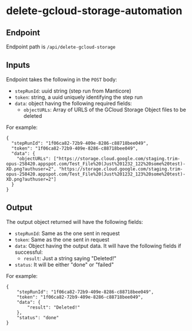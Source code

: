 # delete-gcloud-storage-automation

## Endpoint

Endpoint path is `/api/delete-gcloud-storage`

## Inputs

Endpoint takes the following in the `POST` body:

- `stepRunId`: uuid string (step run from Manticore)
- `token`: string, a uuid uniquely identifying the step run
- `data`: object having the following required fields:
    - `objectURLs`: Array of URLS of the GCloud Storage Object files to be deleted

For example:
```
{
  "stepRunId": "1f06ca82-72b9-409e-8286-c88718bee049",
  "token": "1f06ca82-72b9-409e-8286-c88718bee049",
  "data": {
  	"objectURLs": ["https://storage.cloud.google.com/staging.trim-opus-258420.appspot.com/Test_File%20(Just%201232_122%20some%20test)-XD.png?authuser=2", "https://storage.cloud.google.com/staging.trim-opus-258420.appspot.com/Test_File%20(Just%201232_123%20some%20test)-XD.png?authuser=2"]
  }
}
```

## Output

The output object returned will have the following fields:

-	`stepRunId`: Same as the one sent in request
-	`token`: Same as the one sent in request
-	`data`: Object having the output data. It will have the following fields if successful:
	-	`result`: Just a string saying "Deleted!"
- `status`: It will be either "done" or "failed"


For example:
```
{
    "stepRunId": "1f06ca82-72b9-409e-8286-c88718bee049",
    "token": "1f06ca82-72b9-409e-8286-c88718bee049",
    "data": {
        "result": "Deleted!"
    },
    "status": "done"
}
```
